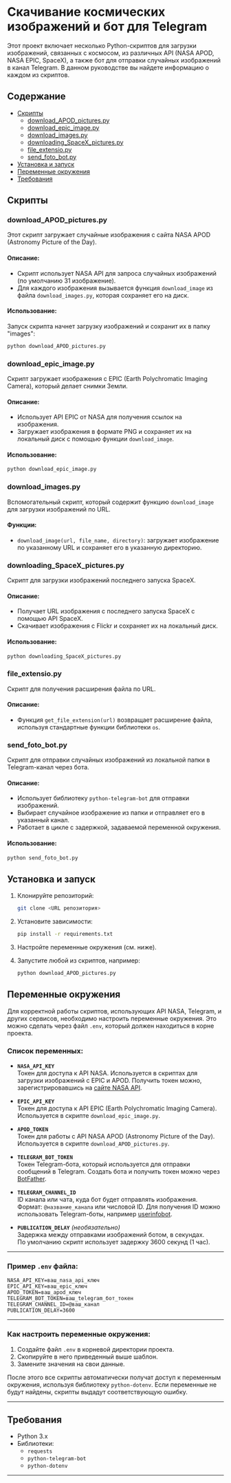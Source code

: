 # Скачивание космических изображений и бот для Telegram

Этот проект включает несколько Python-скриптов для загрузки изображений, связанных с космосом, из различных API (NASA APOD, NASA EPIC, SpaceX), а также бот для отправки случайных изображений в канал Telegram. В данном руководстве вы найдете информацию о каждом из скриптов.

## Содержание

- [Скрипты](#скрипты)
  - [download_APOD_pictures.py](#download_apod_picturespy)
  - [download_epic_image.py](#download_epic_imagepy)
  - [download_images.py](#download_imagespy)
  - [downloading_SpaceX_pictures.py](#downloading_spacex_picturespy)
  - [file_extensio.py](#file_extensiopy)
  - [send_foto_bot.py](#send_foto_botpy)
- [Установка и запуск](#установка-и-запуск)
- [Переменные окружения](#переменные-окружения)
- [Требования](#требования)

## Скрипты

### download_APOD_pictures.py

Этот скрипт загружает случайные изображения с сайта NASA APOD (Astronomy Picture of the Day).

#### Описание:
- Скрипт использует NASA API для запроса случайных изображений (по умолчанию 31 изображение).
- Для каждого изображения вызывается функция `download_image` из файла `download_images.py`, которая сохраняет его на диск.

#### Использование:
Запуск скрипта начнет загрузку изображений и сохранит их в папку "images":
```bash
python download_APOD_pictures.py
```

### download_epic_image.py

Скрипт загружает изображения с EPIC (Earth Polychromatic Imaging Camera), который делает снимки Земли.

#### Описание:
- Использует API EPIC от NASA для получения ссылок на изображения.
- Загружает изображения в формате PNG и сохраняет их на локальный диск с помощью функции `download_image`.

#### Использование:
```bash
python download_epic_image.py
```

### download_images.py

Вспомогательный скрипт, который содержит функцию `download_image` для загрузки изображений по URL.

#### Функции:
- `download_image(url, file_name, directory)`: загружает изображение по указанному URL и сохраняет его в указанную директорию.

### downloading_SpaceX_pictures.py

Скрипт для загрузки изображений последнего запуска SpaceX.

#### Описание:
- Получает URL изображения с последнего запуска SpaceX с помощью API SpaceX.
- Скачивает изображения с Flickr и сохраняет их на локальный диск.

#### Использование:
```bash
python downloading_SpaceX_pictures.py
```

### file_extensio.py

Скрипт для получения расширения файла по URL.

#### Описание:
- Функция `get_file_extension(url)` возвращает расширение файла, используя стандартные функции библиотеки `os`.

### send_foto_bot.py

Скрипт для отправки случайных изображений из локальной папки в Telegram-канал через бота.

#### Описание:
- Использует библиотеку `python-telegram-bot` для отправки изображений.
- Выбирает случайное изображение из папки и отправляет его в указанный канал.
- Работает в цикле с задержкой, задаваемой переменной окружения.

#### Использование:
```bash
python send_foto_bot.py
```

## Установка и запуск

1. Клонируйте репозиторий:
   ```bash
   git clone <URL репозитория>
   ```
2. Установите зависимости:
   ```bash
   pip install -r requirements.txt
   ```
3. Настройте переменные окружения (см. ниже).

4. Запустите любой из скриптов, например:
   ```bash
   python download_APOD_pictures.py
   ```

## Переменные окружения

Для корректной работы скриптов, использующих API NASA, Telegram, и других сервисов, необходимо настроить переменные окружения. Это можно сделать через файл `.env`, который должен находиться в корне проекта.

### Список переменных:

- **`NASA_API_KEY`**  
  Токен для доступа к API NASA. Используется в скриптах для загрузки изображений с EPIC и APOD. Получить токен можно, зарегистрировавшись на [сайте NASA API](https://api.nasa.gov).

- **`EPIC_API_KEY`**  
  Токен для доступа к API EPIC (Earth Polychromatic Imaging Camera). Используется в скрипте `download_epic_image.py`.

- **`APOD_TOKEN`**  
  Токен для работы с API NASA APOD (Astronomy Picture of the Day). Используется в скрипте `download_APOD_pictures.py`.

- **`TELEGRAM_BOT_TOKEN`**  
  Токен Telegram-бота, который используется для отправки сообщений в Telegram. Создать бота и получить токен можно через [BotFather](https://core.telegram.org/bots).

- **`TELEGRAM_CHANNEL_ID`**  
  ID канала или чата, куда бот будет отправлять изображения.  
  Формат: `@название_канала` или числовой ID. Для получения ID можно использовать Telegram-боты, например [userinfobot](https://t.me/userinfobot).

- **`PUBLICATION_DELAY`** *(необязательно)*  
  Задержка между отправками изображений ботом, в секундах.  
  По умолчанию скрипт использует задержку 3600 секунд (1 час).

---

### Пример `.env` файла:

```env
NASA_API_KEY=ваш_nasa_api_ключ
EPIC_API_KEY=ваш_epic_ключ
APOD_TOKEN=ваш_apod_ключ
TELEGRAM_BOT_TOKEN=ваш_telegram_бот_токен
TELEGRAM_CHANNEL_ID=@ваш_канал
PUBLICATION_DELAY=3600
```

---

### Как настроить переменные окружения:

1. Создайте файл `.env` в корневой директории проекта.
2. Скопируйте в него приведенный выше шаблон.
3. Замените значения на свои данные.

После этого все скрипты автоматически получат доступ к переменным окружения, используя библиотеку `python-dotenv`. Если переменные не будут найдены, скрипты выдадут соответствующую ошибку.

---

## Требования

- Python 3.x
- Библиотеки:
  - `requests`
  - `python-telegram-bot`
  - `python-dotenv`

---
